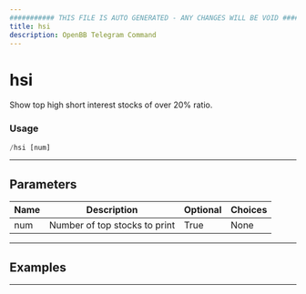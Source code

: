 ```yaml
---
########### THIS FILE IS AUTO GENERATED - ANY CHANGES WILL BE VOID ###########
title: hsi
description: OpenBB Telegram Command
---
```


# hsi

Show top high short interest stocks of over 20% ratio.

### Usage

```python wordwrap
/hsi [num]
```

---

## Parameters

| Name | Description | Optional | Choices |
| ---- | ----------- | -------- | ------- |
| num | Number of top stocks to print | True | None |


---

## Examples


---
